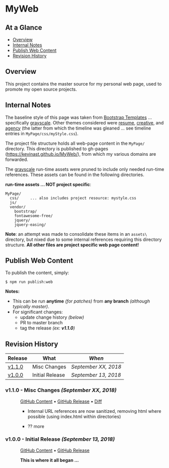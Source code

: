 # MyWeb

## At a Glance

- [Overview]
- [Internal Notes]
- [Publish Web Content]
- [Revision History]

## Overview

This project contains the master source for my personal web page, used
to promote my open source projects.

## Internal Notes

The baseline style of this page was taken from [Bootstrap Templates]
... specifically [grayscale].  Other themes considered were [resume],
[creative], and [agency] (the latter from which the timeline was
gleaned ... see timeline entries in `MyPage/css/myStyle.css`).


The project file structure holds all web-page content in the `MyPage/`
directory.  This directory is published to gh-pages
(https://kevinast.github.io/MyWeb/), from which my various domains are
forwarded.

The [grayscale] run-time assets were pruned to include only needed
run-time references.  These assets can be found in the following
directories.

**run-time assets ... NOT project specific**:
```
MyPage/
  css/     ... also includes project resource: mystyle.css
  js/
  vendor/
    bootstrap/
    fontawesome-free/
    jquery/
    jquery-easing/
```

**Note**: an attempt was made to consolidate these items in an
`assets\` directory, but nixed due to some internal references
requiring this directory structure. **All other files are project
specific web page content!**


## Publish Web Content

To publish the content, simply:

```shell
$ npm run publish:web
```

**Notes:**
- This can be run **anytime** _(for patches)_ from **any branch** _(although typically master)_.
- For significant changes:
  - update change history _(below)_
  - PR to master branch
  - tag the release _(ex: **v1.1.0**)_


## Revision History

Release  | What                                            | *When*
---------|-------------------------------------------------|------------------
[v1.1.0] | Misc Changes                                    | *September XX, 2018*
[v1.0.0] | Initial Release                                 | *September 13, 2018*


<!-- *** RELEASE *************************************************************** -->

### v1.1.0 - Misc Changes *(September XX, 2018)*

<ul><ul><!--- indentation hack for github - other attempts with style is stripped (be careful with number bullets) ---> 

[GitHub Content](https://github.com/KevinAst/MyWeb/tree/v1.1.0)
&bull;
[GitHub Release](https://github.com/KevinAst/MyWeb/releases/tag/v1.1.0)
&bull;
[Diff](https://github.com/KevinAst/MyWeb/compare/v1.0.0...v1.1.0)

- Internal URL references are now sanitized, removing html where
  possible (using index.html within directories)

- ?? more

</ul></ul>




<!-- *** RELEASE *************************************************************** -->

### v1.0.0 - Initial Release *(September 13, 2018)*

<ul><ul><!--- indentation hack for github - other attempts with style is stripped (be careful with number bullets) ---> 

[GitHub Content](https://github.com/KevinAst/MyWeb/tree/v1.0.0)
&bull;
[GitHub Release](https://github.com/KevinAst/MyWeb/releases/tag/v1.0.0)
<!-- Diff ONLY for subsequent releases
&bull;
[Diff](https://github.com/KevinAst/MyWeb/compare/v1.0.0...v1.0.1)
-->

**This is where it all began ...**

</ul></ul>

<!--- *** REFERENCE LINKS *** ---> 
[Overview]:            #overview
[Internal Notes]:      #internal-notes
[Publish Web Content]: #publish-web-content
[Revision History]:    #revision-history
 [v1.1.0]:             #v110---misc-changes-september-xx-2018
 [v1.0.0]:             #v100---initial-release-september-13-2018

[Bootstrap Templates]:   https://startbootstrap.com/template-categories/all/
[grayscale]:             https://startbootstrap.com/template-overviews/grayscale/ 
[resume]:                https://startbootstrap.com/template-overviews/resume/
[creative]:              https://startbootstrap.com/template-overviews/creative/
[agency]:                https://startbootstrap.com/template-overviews/agency/
